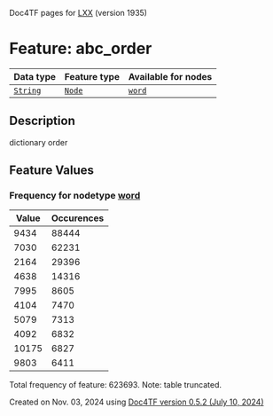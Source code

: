 Doc4TF pages for [LXX](https://github.com/CenterBLC/LXX) (version 1935)
# Feature: abc_order
Data type|Feature type|Available for nodes
---|---|---
[`String`](featuresbydatatype.md#string)|[`Node`](featuresbytype.md#node)| [`word`](featuresbynodetype.md#word) 
## Description
dictionary order
## Feature Values
### Frequency for nodetype [word](featuresbynodetype.md#word)
Value|Occurences
---|---
9434|88444
7030|62231
2164|29396
4638|14316
7995|8605
4104|7470
5079|7313
4092|6832
10175|6827
9803|6411

Total frequency of feature: 623693. Note: table truncated.
  

Created on Nov. 03, 2024 using [Doc4TF version 0.5.2 (July 10, 2024)](https://github.com/tonyjurg/Doc4TF/blob/main/CreateFeatureDoc.ipynb) 